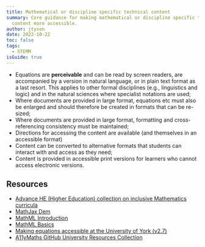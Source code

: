 ```yaml
---
title: Mathematical or discipline specific technical content
summary: Core guidance for making mathematical or discipline specific technical
  content more accessible.
author: jtyson
date: 2022-10-22
toc: false
tags:
  - STEMM
isGuide: true
---
```

* Equations are **perceivable** and can be read by screen readers, are accompanied by a version in natural language, or in plain text format as a last resort. This applies to other formal disciplines (e.g., linguistics and logic) and in the natural sciences where specialist notations are used;
* Where documents are provided in large format, equations etc must also be enlarged and should therefore be created in formats that can be re-sized;
* Where documents are provided in large format, formatting and cross-referencing consistency must be maintained;
* Directions for accessing the content are available (and themselves in an accessible format)
* Content can be converted to alternative formats that students can interact with and access as they need;
* Content is provided in accessible print versions for learners who cannot access electronic versions.

## Resources

* [Advance HE (Higher Education) collection on inclusive Mathematics curricula](http://www.mathcentre.ac.uk/resources/uploaded/inclusivecurricula.pdf)
* [MathJax Dem](https://www.mathjax.org/)
* [MathML Introduction](https://www.w3.org/TR/MathML3/chapter1.html)
* [MathML Basics](https://www.geeksforgeeks.org/html5-mathml-introduction/)
* [Making equations accessible at the University of York (v2.7)](https://docs.google.com/document/d/1lAf6V-g5V-lHR8g-XzEp6LZ2ZkjN53jZY7zU7FAAook/edit)
* [A11yMaths GitHub University Resources Collection](https://github.com/A11yMaths/AccessibilityResources/wiki/Resources-by-University)